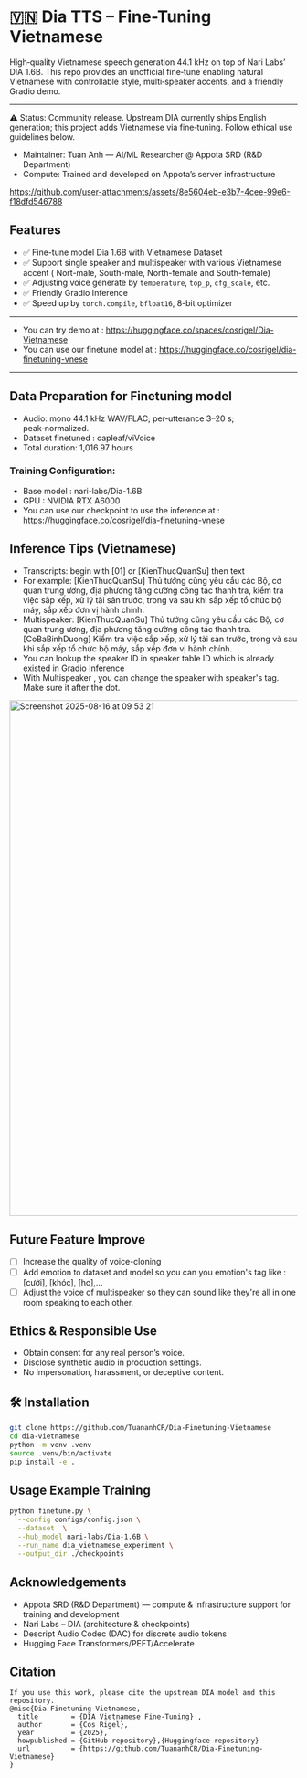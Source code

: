 # 🇻🇳 Dia TTS – Fine-Tuning Vietnamese

High‑quality Vietnamese speech generation 44.1 kHz on top of Nari Labs’ DIA 1.6B. This repo provides an unofficial fine‑tune enabling natural Vietnamese with controllable style, multi‑speaker accents, and a friendly Gradio demo.

---

⚠️ Status: Community release. Upstream DIA currently ships English generation; this project adds Vietnamese via fine‑tuning. Follow ethical use guidelines below.
- Maintainer: Tuan Anh — AI/ML Researcher @ Appota SRD (R&D Department)
- Compute: Trained and developed on Appota’s server infrastructure



https://github.com/user-attachments/assets/8e5604eb-e3b7-4cee-99e6-f18dfd546788



## Features

- ✅ Fine-tune model Dia 1.6B with Vietnamese Dataset
- ✅ Support single speaker and multispeaker with various Vietnamese accent ( Nort-male, South-male, North-female and South-female)
- ✅ Adjusting voice generate by `temperature`, `top_p`, `cfg_scale`, etc.
- ✅ Friendly Gradio Inference
- ✅ Speed up by `torch.compile`, `bfloat16`, 8-bit optimizer
---
- You can try demo at : https://huggingface.co/spaces/cosrigel/Dia-Vietnamese
- You can use our finetune model at : https://huggingface.co/cosrigel/dia-finetuning-vnese
---

## Data Preparation for Finetuning model
- Audio: mono 44.1 kHz WAV/FLAC; per‑utterance 3–20 s; peak‑normalized.
- Dataset finetuned : capleaf/viVoice
- Total duration: 1,016.97 hours

### Training Configuration:
- Base model : nari-labs/Dia-1.6B
- GPU : NVIDIA RTX A6000
- You can use our checkpoint to use the inference at : https://huggingface.co/cosrigel/dia-finetuning-vnese

## Inference Tips (Vietnamese)
- Transcripts: begin with [01] or [KienThucQuanSu] then text
- For example: [KienThucQuanSu] Thủ tướng cũng yêu cầu các Bộ, cơ quan trung ương, địa phương tăng cường công tác thanh tra, kiểm tra việc sắp xếp, xử lý tài sản trước, trong và sau khi sắp xếp tổ chức bộ máy, sắp xếp đơn vị hành chính.
- Multispeaker: [KienThucQuanSu] Thủ tướng cũng yêu cầu các Bộ, cơ quan trung ương, địa phương tăng cường công tác thanh tra.[CoBaBinhDuong] Kiểm tra việc sắp xếp, xử lý tài sản trước, trong và sau khi sắp xếp tổ chức bộ máy, sắp xếp đơn vị hành chính.
- You can lookup the speaker ID in speaker table ID which is already existed in Gradio Inference
- With Multispeaker , you can change the speaker with speaker's tag. Make sure it after the dot. 
<img width="1545" height="903" alt="Screenshot 2025-08-16 at 09 53 21" src="https://github.com/user-attachments/assets/42a24781-0aaf-402d-aa37-901f0046c9cc" />

## Future Feature Improve
- ☐ Increase the quality of voice-cloning
- ☐ Add emotion to dataset and model so you can you emotion's tag like : [cười], [khóc], [ho],...
- ☐ Adjust the voice of multispeaker so they can sound like they're all in one room speaking to each other.

## Ethics & Responsible Use
- Obtain consent for any real person’s voice.
- Disclose synthetic audio in production settings.
- No impersonation, harassment, or deceptive content.

## 🛠️ Installation
```bash
git clone https://github.com/TuananhCR/Dia-Finetuning-Vietnamese
cd dia-vietnamese
python -m venv .venv
source .venv/bin/activate
pip install -e .
```

## Usage Example Training
```bash
python finetune.py \
  --config configs/config.json \
  --dataset  \
  --hub_model nari-labs/Dia-1.6B \
  --run_name dia_vietnamese_experiment \
  --output_dir ./checkpoints
```

## Acknowledgements
- Appota SRD (R&D Department) — compute & infrastructure support for training and development
- Nari Labs – DIA (architecture & checkpoints)
- Descript Audio Codec (DAC) for discrete audio tokens
- Hugging Face Transformers/PEFT/Accelerate

## Citation
```
If you use this work, please cite the upstream DIA model and this repository.
@misc{Dia-Finetuning-Vietnamese,
  title        = {DIA Vietnamese Fine-Tuning} ,
  author       = {Cos Rigel},
  year         = {2025},
  howpublished = {GitHub repository},{Huggingface repository}
  url          = {https://github.com/TuananhCR/Dia-Finetuning-Vietnamese}
}
```
